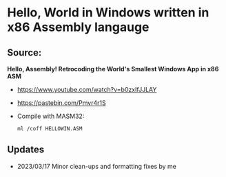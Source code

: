 # Hello, World in Windows written in x86 Assembly langauge

## Source:

**Hello, Assembly! Retrocoding the World's Smallest Windows App in x86 ASM**
- https://www.youtube.com/watch?v=b0zxIfJJLAY
- https://pastebin.com/Pmvr4r1S
- Compile with MASM32:

  ```
  ml /coff HELLOWIN.ASM
  ```

## Updates
- 2023/03/17 Minor clean-ups and formatting fixes by me


